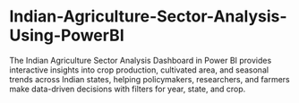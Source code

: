 # Indian-Agriculture-Sector-Analysis-Using-PowerBI
The Indian Agriculture Sector Analysis Dashboard in Power BI provides interactive insights into crop production, cultivated area, and seasonal trends across Indian states, helping policymakers, researchers, and farmers make data-driven decisions with filters for year, state, and crop.
